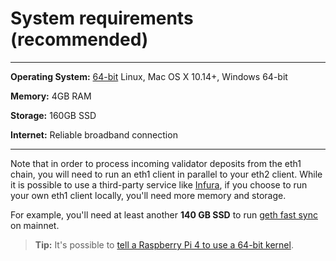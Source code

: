 # System requirements (recommended)

-----------------
**Operating System:** [64-bit](https://en.wikipedia.org/wiki/64-bit_computing) Linux, Mac OS X 10.14+, Windows 64-bit

**Memory:** 4GB RAM

**Storage:** 160GB SSD

**Internet:** Reliable broadband connection

----------------

Note that in order to process incoming validator deposits from the eth1 chain, you will need to run an eth1 client in parallel to your eth2 client. While it is possible to use a third-party service like [Infura](/infura-guide.md), if you choose to run your own eth1 client locally, you'll need more memory and storage.

For example, you'll need at least another **140 GB SSD** to run [geth fast sync](/eth1.md) on mainnet.

> **Tip:** It's possible to [tell a Raspberry Pi 4 to use a 64-bit kernel](/pi-guide.md#10-64-bit-kernel).
